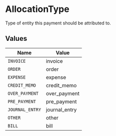 # AllocationType

Type of entity this payment should be attributed to.


## Values

| Name            | Value           |
| --------------- | --------------- |
| `INVOICE`       | invoice         |
| `ORDER`         | order           |
| `EXPENSE`       | expense         |
| `CREDIT_MEMO`   | credit_memo     |
| `OVER_PAYMENT`  | over_payment    |
| `PRE_PAYMENT`   | pre_payment     |
| `JOURNAL_ENTRY` | journal_entry   |
| `OTHER`         | other           |
| `BILL`          | bill            |